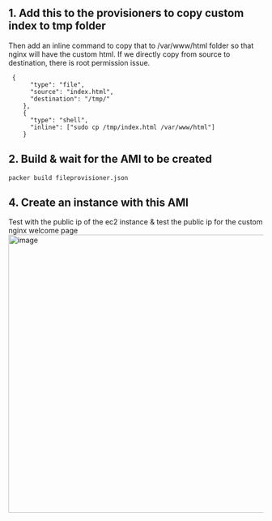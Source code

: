 

## 1. Add this to the provisioners to copy custom index to tmp folder
Then add an inline command to copy that to /var/www/html folder so that nginx will have the custom html.
If we directly copy from source to destination, there is root permission issue.
```
 {
      "type": "file",
      "source": "index.html",
      "destination": "/tmp/"
    },
    {
      "type": "shell",
      "inline": ["sudo cp /tmp/index.html /var/www/html"]
    }
```

## 2. Build & wait for the AMI to be created
```
packer build fileprovisioner.json
```

## 4. Create an instance with this AMI 
Test with the public ip of the ec2 instance & test the public ip for the custom nginx welcome page
<img width="549" alt="image" src="https://user-images.githubusercontent.com/49971693/167237023-6fdfebec-e92e-4cd4-bec9-9f8560b499d1.png">

